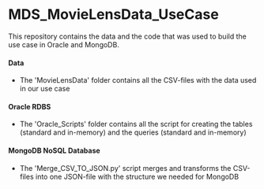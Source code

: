 # MDS_MovieLensData_UseCase
This repository contains the data and the code that was used to build the use case in Oracle and MongoDB. 

#### Data
- The 'MovieLensData' folder contains all the CSV-files with the data used in our use case

#### Oracle RDBS
- The 'Oracle_Scripts' folder contains all the script for creating the tables (standard and in-memory) and the queries (standard and in-memory)

#### MongoDB NoSQL Database
- The 'Merge_CSV_TO_JSON.py' script merges and transforms the CSV-files into one JSON-file with the structure we needed for MongoDB
